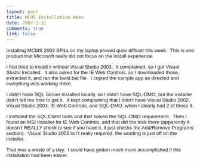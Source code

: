 ```yaml
--- 
layout: post
title: MCMS Installation Woes
date: 2007-1-31
comments: true
link: false
---
```

<p><font face="Arial" size="2"><span style="FONT-SIZE: 10pt; FONT-FAMILY: Arial">Installing MCMS 2002 SP1a on my laptop proved quite difficult this week.&nbsp; This is one product that Microsoft really did not focus on the install experience.</span></font></p><p><font face="Arial" size="2"><span style="FONT-SIZE: 10pt; FONT-FAMILY: Arial"></span></font></p><p><font face="Arial" size="2"><span style="FONT-SIZE: 10pt; FONT-FAMILY: Arial">I first tried to install it without Visual Studio 2003.&nbsp; It complained, so I got Visual Studio Installed.&nbsp; It also asked for the IE Web Controls, so I downloaded those, extracted it, and ran the build.bat file.&nbsp; I copied the sample app as directed and everything was working there.</span></font></p><p><font face="Arial" size="2"><span style="FONT-SIZE: 10pt; FONT-FAMILY: Arial"></span></font></p><p><font face="Arial" size="2"><span style="FONT-SIZE: 10pt; FONT-FAMILY: Arial">I didn&rsquo;t have SQL Server installed locally, so I didn&rsquo;t have SQL-DMO, but the installer didn&rsquo;t tell me how to get it.&nbsp; It kept complaining that I didn&rsquo;t have Visual Studio 2002, Visual Studio 2003, IE Web Controls, and SQL-DMO, when I clearly had 2 of those 4.</span></font></p><p><font face="Arial" size="2"><span style="FONT-SIZE: 10pt; FONT-FAMILY: Arial"></span></font></p><p><font face="Arial" size="2"><span style="FONT-SIZE: 10pt; FONT-FAMILY: Arial">I installed the SQL Client tools and that solved the SQL-DMO requirement.&nbsp; Then I found an MSI installer for IE Web Controls, and that did the trick there (apparently it doesn&rsquo;t REALLY check to see if you have it, it just checks the Add/Remove Programs section).&nbsp; Visual Studio 2002 isn&rsquo;t really required, the wording is just off on the installer.</span></font></p><p><font face="Arial" size="2"><span style="FONT-SIZE: 10pt; FONT-FAMILY: Arial"></span></font></p><p><font face="Arial" size="2"><span style="FONT-SIZE: 10pt; FONT-FAMILY: Arial">That was a waste of a day.&nbsp; I could have gotten much more accomplished if this installation had been easier.</span></font></p>
